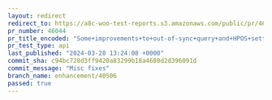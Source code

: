 ```yaml
---
layout: redirect
redirect_to: https://a8c-woo-test-reports.s3.amazonaws.com/public/pr/46044/api/index.html
pr_number: 46044
pr_title_encoded: "Some+improvements+to+out-of-sync+query+and+HPOS+settings"
pr_test_type: api
last_published: "2024-03-28 13:24:08 +0000"
commit_sha: c94bc728d3ff9420a83299b18a4680d2d396091d
commit_message: "Misc fixes"
branch_name: enhancement/40506
passed: true
---
```

